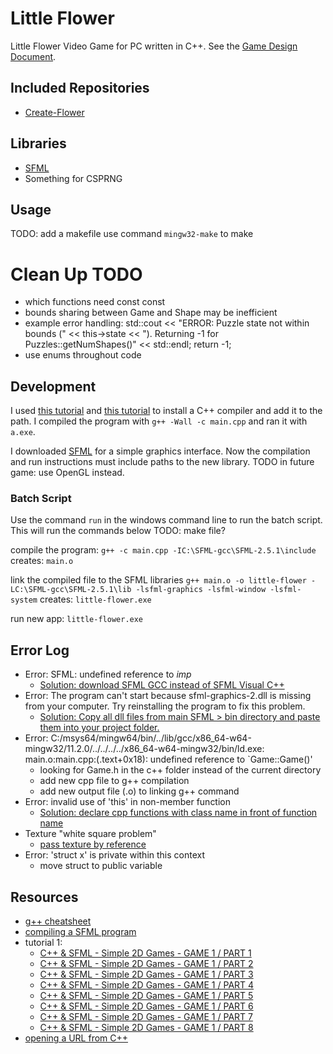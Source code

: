 # Little Flower
Little Flower Video Game for PC written in C++.
See the [Game Design Document](https://www.notion.so/reganwillis/Little-Flower-Puzzles-NFT-Version-Game-Design-Document-3682585ab6324d10b09851c36116ecfa).

## Included Repositories
* [Create-Flower](https://github.com/reganwillis/Randomize-Pixel-Art)

## Libraries
* [SFML](https://www.sfml-dev.org/download/sfml/2.5.1/)
* Something for CSPRNG

## Usage
TODO: add a makefile
use command `mingw32-make` to make

# Clean Up TODO
* which functions need const const
* bounds sharing between Game and Shape may be inefficient
* example error handling: 
    std::cout << "ERROR: Puzzle state not within bounds (" << this->state << "). Returning -1 for Puzzles::getNumShapes()" << std::endl;
    return -1;
* use enums throughout code

## Development
I used [this tutorial](https://code.visualstudio.com/docs/languages/cpp#_example-install-mingwx64) and [this tutorial](https://www.msys2.org/) to install a C++ compiler and add it to the path. I compiled the program with `g++ -Wall -c main.cpp` and ran it with `a.exe`.

I downloaded [SFML](https://www.sfml-dev.org/download/sfml/2.5.1/) for a simple graphics interface. Now the compilation and run instructions must include paths to the new library.
TODO in future game: use OpenGL instead.

### Batch Script
Use the command `run` in the windows command line to run the batch script. This will run the commands below
TODO: make file? 

compile the program:
`g++ -c main.cpp -IC:\SFML-gcc\SFML-2.5.1\include`
creates: `main.o`

link the compiled file to the SFML libraries
`g++ main.o -o little-flower -LC:\SFML-gcc\SFML-2.5.1\lib -lsfml-graphics -lsfml-window -lsfml-system`
creates: `little-flower.exe`

run new app:
`little-flower.exe`

## Error Log
* Error: SFML: undefined reference to _imp_ 
    * [Solution: download SFML GCC instead of SFML Visual C++](https://stackoverflow.com/questions/48661676/sfml-undefined-reference-to-imp)
* Error: The program can't start because sfml-graphics-2.dll is missing from your computer. Try reinstalling the program to fix this problem.
    * [Solution: Copy all dll files from main SFML > bin directory and paste them into your project folder.](https://stackoverflow.com/questions/29242013/sfml-2-1-and-codeblocks-error-sfml-graphics-2-dll-is-missing-from-your-computer/44126418)
* Error: C:/msys64/mingw64/bin/../lib/gcc/x86_64-w64-mingw32/11.2.0/../../../../x86_64-w64-mingw32/bin/ld.exe: main.o:main.cpp:(.text+0x18): undefined reference to `Game::Game()'
    * looking for Game.h in the c++ folder instead of the current directory
    * add new cpp file to g++ compilation
    * add new output file (.o) to linking g++ command
* Error: invalid use of 'this' in non-member function
    * [Solution: declare cpp functions with class name in front of function name](https://stackoverflow.com/questions/9047671/invalid-use-of-this-in-non-member-function)
* Texture "white square problem"
    * [pass texture by reference](https://stackoverflow.com/questions/19546372/c-having-trouble-returning-sftexture)
* Error: 'struct x' is private within this context
    * move struct to public variable

## Resources
* [g++ cheatsheet](https://bytes.usc.edu/cs104/wiki/gcc/)
* [compiling a SFML program](https://www.sfml-dev.org/tutorials/2.1/start-linux.php#compiling-a-sfml-program)
* tutorial 1:
    * [C++ & SFML - Simple 2D Games - GAME 1 / PART 1](https://www.youtube.com/watch?v=C06eGdy7C6k)
    * [C++ & SFML - Simple 2D Games - GAME 1 / PART 2](https://www.youtube.com/watch?v=kxb0GvBNOGU)
    * [C++ & SFML - Simple 2D Games - GAME 1 / PART 3](https://www.youtube.com/watch?v=LnMO84T7myM)
    * [C++ & SFML - Simple 2D Games - GAME 1 / PART 4](https://www.youtube.com/watch?v=Y4fbvFjtVig)
    * [C++ & SFML - Simple 2D Games - GAME 1 / PART 5](https://www.youtube.com/watch?v=Sil75qOxCW0)
    * [C++ & SFML - Simple 2D Games - GAME 1 / PART 6](https://www.youtube.com/watch?v=K8pMdCJtdCY)
    * [C++ & SFML - Simple 2D Games - GAME 1 / PART 7](https://www.youtube.com/watch?v=oDOgquwEf38)
    * [C++ & SFML - Simple 2D Games - GAME 1 / PART 8](https://www.youtube.com/watch?v=uaB3oK62T34)
* [opening a URL from C++](https://stackoverflow.com/questions/17347950/how-do-i-open-a-url-from-c)